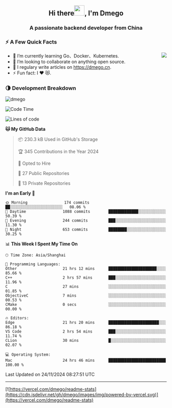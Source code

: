 <h2 align="center">Hi there<img src="https://cdn.jsdelivr.net/gh/dmego/images/img/Hi.gif" height="32" />, I'm Dmego </h2>
<h3 align="center">A passionate backend developer from China</h3>

### ⚡️ A Few Quick Facts

<img align="right" src="https://readme-stats-dmego.vercel.app/api?username=dmego&show_icons=true&icon_color=1573B3&hide_title=true&text_color=718096&bg_color=00000000&hide_border=true"/>

<ul>
    <li> 🌱 I’m currently learning Go、Docker、Kubernetes.</li>
    <li> 👯 I’m looking to collaborate on anything open source.</li>
    <li> 📝 I regulary write articles on <a href="https://dmego.cn">https://dmego.cn</a>.</li>
    <li> ⚡ Fun fact: I ❤️ 😻.</li>
</ul>

### 🌗 Development Breakdown

<img src="https://komarev.com/ghpvc/?username=dmego" alt="dmego" />

<!--START_SECTION:waka-->
![Code Time](http://img.shields.io/badge/Code%20Time-3%2C113%20hrs%203%20mins-blue)

![Lines of code](https://img.shields.io/badge/From%20Hello%20World%20I%27ve%20Written-677.2%20thousand%20lines%20of%20code-blue)

**🐱 My GitHub Data** 

> 📦 230.3 kB Used in GitHub's Storage 
 > 
> 🏆 345 Contributions in the Year 2024
 > 
> 💼 Opted to Hire
 > 
> 📜 27 Public Repositories 
 > 
> 🔑 13 Private Repositories 
 > 
**I'm an Early 🐤** 

```text
🌞 Morning                174 commits         ██░░░░░░░░░░░░░░░░░░░░░░░   08.06 % 
🌆 Daytime                1088 commits        █████████████░░░░░░░░░░░░   50.39 % 
🌃 Evening                244 commits         ███░░░░░░░░░░░░░░░░░░░░░░   11.30 % 
🌙 Night                  653 commits         ████████░░░░░░░░░░░░░░░░░   30.25 % 
```


📊 **This Week I Spent My Time On** 

```text
🕑︎ Time Zone: Asia/Shanghai

💬 Programming Languages: 
Other                    21 hrs 12 mins      █████████████████████░░░░   85.66 % 
C++                      2 hrs 57 mins       ███░░░░░░░░░░░░░░░░░░░░░░   11.96 % 
C                        27 mins             ░░░░░░░░░░░░░░░░░░░░░░░░░   01.85 % 
ObjectiveC               7 mins              ░░░░░░░░░░░░░░░░░░░░░░░░░   00.53 % 
CMake                    0 secs              ░░░░░░░░░░░░░░░░░░░░░░░░░   00.00 % 

🔥 Editors: 
Edge                     21 hrs 20 mins      ██████████████████████░░░   86.18 % 
VS Code                  2 hrs 54 mins       ███░░░░░░░░░░░░░░░░░░░░░░   11.74 % 
CLion                    30 mins             █░░░░░░░░░░░░░░░░░░░░░░░░   02.07 % 

💻 Operating System: 
Mac                      24 hrs 46 mins      █████████████████████████   100.00 % 
```


 Last Updated on 24/11/2024 08:27:51 UTC
<!--END_SECTION:waka-->

---

[![https://vercel.com/dmego/readme-stats](https://cdn.jsdelivr.net/gh/dmego/images/img/powered-by-vercel.svg)](https://vercel.com/dmego/readme-stats)

